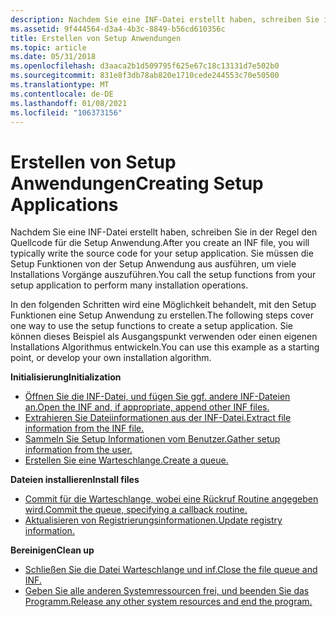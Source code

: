 ```yaml
---
description: Nachdem Sie eine INF-Datei erstellt haben, schreiben Sie in der Regel den Quellcode für die Setup Anwendung. Sie müssen die Setup Funktionen von der Setup Anwendung aus ausführen, um viele Installations Vorgänge auszuführen.
ms.assetid: 9f444564-d3a4-4b3c-8849-b56cd610356c
title: Erstellen von Setup Anwendungen
ms.topic: article
ms.date: 05/31/2018
ms.openlocfilehash: d3aaca2b1d509795f625e67c18c13131d7e502b0
ms.sourcegitcommit: 831e8f3db78ab820e1710cede244553c70e50500
ms.translationtype: MT
ms.contentlocale: de-DE
ms.lasthandoff: 01/08/2021
ms.locfileid: "106373156"
---
```

# <a name="creating-setup-applications"></a><span data-ttu-id="3a75e-104">Erstellen von Setup Anwendungen</span><span class="sxs-lookup"><span data-stu-id="3a75e-104">Creating Setup Applications</span></span>

<span data-ttu-id="3a75e-105">Nachdem Sie eine INF-Datei erstellt haben, schreiben Sie in der Regel den Quellcode für die Setup Anwendung.</span><span class="sxs-lookup"><span data-stu-id="3a75e-105">After you create an INF file, you will typically write the source code for your setup application.</span></span> <span data-ttu-id="3a75e-106">Sie müssen die Setup Funktionen von der Setup Anwendung aus ausführen, um viele Installations Vorgänge auszuführen.</span><span class="sxs-lookup"><span data-stu-id="3a75e-106">You call the setup functions from your setup application to perform many installation operations.</span></span>

<span data-ttu-id="3a75e-107">In den folgenden Schritten wird eine Möglichkeit behandelt, mit den Setup Funktionen eine Setup Anwendung zu erstellen.</span><span class="sxs-lookup"><span data-stu-id="3a75e-107">The following steps cover one way to use the setup functions to create a setup application.</span></span> <span data-ttu-id="3a75e-108">Sie können dieses Beispiel als Ausgangspunkt verwenden oder einen eigenen Installations Algorithmus entwickeln.</span><span class="sxs-lookup"><span data-stu-id="3a75e-108">You can use this example as a starting point, or develop your own installation algorithm.</span></span>

<span data-ttu-id="3a75e-109">**Initialisierung**</span><span class="sxs-lookup"><span data-stu-id="3a75e-109">**Initialization**</span></span>

-   [<span data-ttu-id="3a75e-110">Öffnen Sie die INF-Datei, und fügen Sie ggf. andere INF-Dateien an.</span><span class="sxs-lookup"><span data-stu-id="3a75e-110">Open the INF and, if appropriate, append other INF files.</span></span>](opening-the-inf-file.md)
-   [<span data-ttu-id="3a75e-111">Extrahieren Sie Dateiinformationen aus der INF-Datei.</span><span class="sxs-lookup"><span data-stu-id="3a75e-111">Extract file information from the INF file.</span></span>](extracting-file-information-from-the-inf-file.md)
-   [<span data-ttu-id="3a75e-112">Sammeln Sie Setup Informationen vom Benutzer.</span><span class="sxs-lookup"><span data-stu-id="3a75e-112">Gather setup information from the user.</span></span>](gathering-setup-information-from-the-user.md)
-   [<span data-ttu-id="3a75e-113">Erstellen Sie eine Warteschlange.</span><span class="sxs-lookup"><span data-stu-id="3a75e-113">Create a queue.</span></span>](creating-a-queue-and-queuing-file-operations.md)

<span data-ttu-id="3a75e-114">**Dateien installieren**</span><span class="sxs-lookup"><span data-stu-id="3a75e-114">**Install files**</span></span>

-   [<span data-ttu-id="3a75e-115">Commit für die Warteschlange, wobei eine Rückruf Routine angegeben wird.</span><span class="sxs-lookup"><span data-stu-id="3a75e-115">Commit the queue, specifying a callback routine.</span></span>](committing-the-queue.md)
-   [<span data-ttu-id="3a75e-116">Aktualisieren von Registrierungsinformationen.</span><span class="sxs-lookup"><span data-stu-id="3a75e-116">Update registry information.</span></span>](updating-registry-information.md)

<span data-ttu-id="3a75e-117">**Bereinigen**</span><span class="sxs-lookup"><span data-stu-id="3a75e-117">**Clean up**</span></span>

-   [<span data-ttu-id="3a75e-118">Schließen Sie die Datei Warteschlange und inf.</span><span class="sxs-lookup"><span data-stu-id="3a75e-118">Close the file queue and INF.</span></span>](closing-the-file-queue-and-inf-file.md)
-   [<span data-ttu-id="3a75e-119">Geben Sie alle anderen Systemressourcen frei, und beenden Sie das Programm.</span><span class="sxs-lookup"><span data-stu-id="3a75e-119">Release any other system resources and end the program.</span></span>](releasing-other-system-resources.md)

 

 



